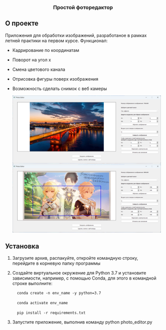 <a id="readme-top"></a>


  <h3 align="center">Простой фоторедактор</h3>


## О проекте

Приложения для обработки изображений, разработаное в рамках летней практики на первом курсе.
Функционал:

* Кадрирование по координатам
* Поворот на угол x
* Смена цветового канала
* Отрисовка фигуры поверх изображения
* Возможность сделать снимок с веб камеры


    <img src="images/interface.png" alt="UI" width=800px>
    <img src="images/interface2.png" alt="UI" width=800px>


## Установка

1. Загрузите архив, распакуйте, откройте командную строку, перейдите в корневую папку программы

2. Создайте виртуальное окружение для Python 3.7 и установите зависимости, например, с помощью Conda, для этого в командной строке выполните:
   
         conda create -n env_name -y python=3.7
    
         conda activate env_name
   
         pip install -r requirements.txt

4. Запустите приложение, выполнив команду
         python photo_editor.py
